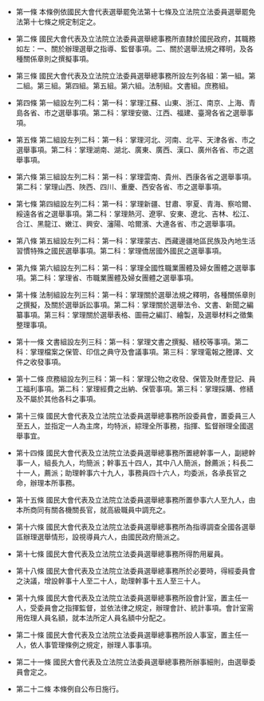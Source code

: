 * 第一條 本條例依國民大會代表選舉罷免法第十七條及立法院立法委員選舉罷免法第十七條之規定制定之。

* 第二條 國民大會代表及立法院立法委員選舉總事務所直隸於國民政府，其職務如左：一、關於辦理選舉之指導、監督事項。二、關於選舉法規之釋明，及各種關係章則之撰擬事項。

* 第三條 國民大會代表及立法院立法委員選舉總事務所設左列各組：第一組。第二組。第三組。第四組。第五組。第六組。法制組。文書組。庶務組。

* 第四條 第一組設左列二科：第一科：掌理江蘇、山東、浙江、南京、上海、青島各省、市之選舉事項。第二科：掌理安徽、江西、福建、臺灣各省之選舉事項。

* 第五條 第二組設左列二科：第一科：掌理河北、河南、北平、天津各省、市之選舉事項。第二科：掌理湖南、湖北、廣東、廣西、漢口、廣州各省、市之選舉事項。

* 第六條 第三組設左列二科：第一科：掌理雲南、貴州、西康各省之選舉事項。第二科：掌理山西、陜西、四川、重慶、西安各省、市之選舉事項。

* 第七條 第四組設左列二科：第一科：掌理新疆、甘肅、寧夏、青海、察哈爾、綏遠各省之選舉事項。第二科：掌理熱河、遼寧、安東、遼北、吉林、松江、合江、黑龍江、嫩江、興安、瀋陽、哈爾濱、大連各省、市之選舉事項。

* 第八條 第五組設左列二科：第一科：掌理蒙古、西藏邊疆地區民族及內地生活習慣特殊之國民選舉事項。第二科：掌理僑居國外國民之選舉事項。

* 第九條 第六組設左列二科：第一科：掌理全國性職業團體及婦女團體之選舉事項。第二科：掌理省、市職業團體及婦女團體之選舉事項。

* 第十條 法制組設左列三科：第一科：掌理關於選舉法規之釋明，各種關係章則之撰擬，及關於選舉訴訟事項。第二科：掌理關於選舉法令、文書、新聞之編纂事項。第三科：掌理關於選舉表格、圖冊之編訂、繪製，及選舉材料之徵集整理事項。

* 第十一條 文書組設左列三科：第一科：掌理文書之撰擬、繕校等事項。第二科：掌理檔案之保管、印信之典守及會議事項。第三科：掌理電報之謄譯、文件之收發事項。

* 第十二條 庶務組設左列三科：第一科：掌理公物之收發、保管及財產登記、員工福利事項。第二科：掌理經費之出納、保管事項。第三科：掌理採購、修繕及不屬於其他各科之事項。

* 第十三條 國民大會代表及立法院立法委員選舉總事務所設委員會，置委員三人至五人，並指定一人為主席，均特派，綜理全所事務，指揮、監督辦理全國選舉事宜。

* 第十四條 國民大會代表及立法院立法委員選舉總事務所置總幹事一人，副總幹事一人，組長九人，均簡派；幹事五十四人，其中八人簡派，餘薦派；科長二十一人，薦派；助理幹事六十九人，事務員四十六人，均委派，各承長官之命，辦理本所事務。

* 第十五條 國民大會代表及立法院立法委員選舉總事務所置參事六人至九人，由本所商同有關各機關長官，就高級職員中調充之。

* 第十六條 國民大會代表及立法院立法委員選舉總事務所為指導調查全國各選舉區辦理選舉情形，設視導員六人，由國民政府簡派之。

* 第十七條 國民大會代表及立法院立法委員選舉總事務所得酌用雇員。

* 第十八條 國民大會代表及立法院立法委員選舉總事務所於必要時，得經委員會之決議，增設幹事十人至二十人，助理幹事十五人至三十人。

* 第十九條 國民大會代表及立法院立法委員選舉總事務所設會計室，置主任一人，受委員會之指揮監督，並依法律之規定，辦理會計、統計事項。會計室需用佐理人員名額，就本法所定人員名額中分配之。

* 第二十條 國民大會代表及立法院立法委員選舉總事務所設人事室，置主任一人，依人事管理條例之規定，辦理人事事項。

* 第二十一條 國民大會代表及立法院立法委員選舉總事務所辦事細則，由選舉委員會定之。

* 第二十二條 本條例自公布日施行。

